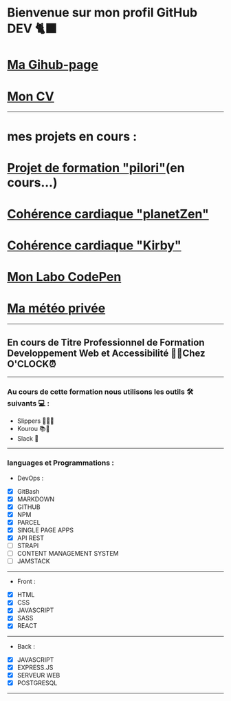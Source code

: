 # Bienvenue sur mon profil GitHub DEV 🐈‍⬛

# [Ma Gihub-page](https://jimmyomont.github.io/)
# [Mon CV](https://cv-omont-jimmy.vercel.app/)
---
# mes projets en cours :
# [Projet de formation "pilori"](https://pilori.vercel.app/)(en cours...)
# [Cohérence cardiaque "planetZen"](https://coherence-cardiaque-planet.vercel.app/)
# [Cohérence cardiaque "Kirby" ](https://coherence-cardiaque-nu.vercel.app/#)
# [Mon Labo CodePen](https://codepen.io/jimmy76)
# [Ma météo privée](https://micro-meteo-boulbi.vercel.app/)
---

## En cours de Titre Professionnel de Formation Developpement Web et Accessibilité 👨‍💻Chez **O'CLOCK**⏰
---
### Au cours de cette formation nous utilisons les outils 🛠️ suivants 💻 : 

- Slippers 🧑‍🏫💼
- Kourou 📚📝
- Slack 📱
---
### languages et Programmations : 

* DevOps :
- [x] GitBash
- [x] MARKDOWN
- [x] GITHUB
- [x] NPM
- [x] PARCEL
- [x] SINGLE PAGE APPS
- [x] API REST
- [ ] STRAPI
- [ ] CONTENT MANAGEMENT SYSTEM
- [ ] JAMSTACK
---
* Front : 
- [x] HTML 
- [x] CSS
- [x] JAVASCRIPT
- [x] SASS
- [x] REACT
---
* Back :
- [x] JAVASCRIPT
- [x] EXPRESS.JS
- [x] SERVEUR WEB
- [x] POSTGRESQL
---

